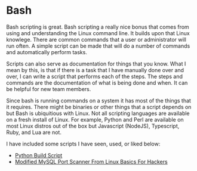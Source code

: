 # Bash

Bash scripting is great. Bash scripting a really nice bonus that comes from using and understanding the Linux command line. It builds upon that Linux knowlege. There are common commands that a user or administrator will run often. A simple script can be made that will do a number of commands and automatically perform tasks.

Scripts can also serve as documentation for things that you know. What I mean by this, is that if there is a task that I have manually done over and over, I can write a script that performs each of the steps. The steps and commands are the documentation of what is being done and when. It can be helpful for new team members.

Since bash is running commands on a system it has most of the things that it requires. There might be binaries or other things that a script depends on but Bash is ubiquitious with Linux. Not all scripting languages are available on a fresh install of Linux. For example, Python and Perl are available on most Linux distros out of the box but Javascript (NodeJS), Typescript, Ruby, and Lua are not.

I have included some scripts I have seen, used, or liked below:

- [Python Build Script](bash/build.sh)
- [Modified MySQL Port Scanner From Linux Basics For Hackers](bash/mysql_scanner.sh)
